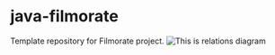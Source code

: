 # java-filmorate
Template repository for Filmorate project.
![This is relations diagram]([https://myoctocat.com/assets/images/base-octocat.svg](https://github.com/Oyns/java-filmorate/blob/main/filmorate%20relations%20diagram.jpg))
